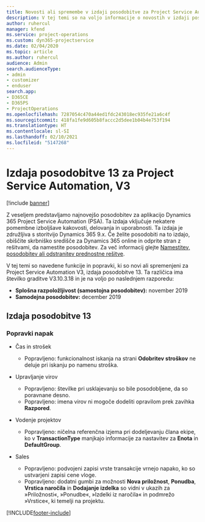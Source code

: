 ```yaml
---
title: Novosti ali spremembe v izdaji posodobitve za Project Service Automation 13, V3
description: V tej temi so na voljo informacije o novostih v izdaji posodobitve za Project Service Automation 13, V3.
author: ruhercul
manager: kfend
ms.service: project-operations
ms.custom: dyn365-projectservice
ms.date: 02/04/2020
ms.topic: article
ms.author: ruhercul
audience: Admin
search.audienceType:
- admin
- customizer
- enduser
search.app:
- D365CE
- D365PS
- ProjectOperations
ms.openlocfilehash: 7287054c470a44ed1fdc243018ec935fe21a6c4f
ms.sourcegitcommit: 418fa1fe9d605b8faccc2d5dee1b04b4e753f194
ms.translationtype: HT
ms.contentlocale: sl-SI
ms.lasthandoff: 02/10/2021
ms.locfileid: "5147268"
---
```

# <a name="project-service-automation-update-release-13-v3"></a>Izdaja posodobitve 13 za Project Service Automation, V3

[!include [banner](../includes/psa-now-project-operations.md)]

Z veseljem predstavljamo najnovejšo posodobitev za aplikacijo Dynamics 365 Project Service Automation (PSA). Ta izdaja vključuje nekatere pomembne izboljšave kakovosti, delovanja in uporabnosti. Ta izdaja je združljiva s storitvijo Dynamics 365 9.x. Če želite posodobiti na to izdajo, obiščite skrbniško središče za Dynamics 365 online in odprite stran z rešitvami, da namestite posodobitev. Za več informacij glejte [Namestitev, posodobitev ali odstranitev prednostne rešitve](https://docs.microsoft.com/power-platform/admin/install-remove-preferred-solution).

V tej temi so navedene funkcije in popravki, ki so novi ali spremenjeni za Project Service Automation V3, izdaja posodobitve 13. Ta različica ima številko graditve V3.10.3.18 in je na voljo po naslednjem razporedu:

- **Splošna razpoložljivost (samostojna posodobitev):** november 2019
- **Samodejna posodobitev:** december 2019


## <a name="update-release-13"></a>Izdaja posodobitve 13 

### <a name="bug-fixes"></a>Popravki napak

- Čas in strošek

     - Popravljeno: funkcionalnost iskanja na strani **Odobritev stroškov** ne deluje pri iskanju po namenu stroška.

- Upravljanje virov

     - Popravljeno: številke pri usklajevanju so bile posodobljene, da so poravnane desno.
     - Popravljeno: imena virov ni mogoče dodeliti opravilom prek zavihka **Razpored**.

- Vodenje projektov

     - Popravljeno: ničelna referenčna izjema pri dodeljevanju člana ekipe, ko v **TransactionType** manjkajo informacije za nastavitev za **Enota** in **DefaultGroup**.

- Sales

     - Popravljeno: podvojeni zapisi vrste transakcije vrnejo napako, ko so ustvarjeni zapisi cene vloge.
     - Popravljeno: dodatni gumbi za možnosti **Nova priložnost**, **Ponudba**, **Vrstica naročila** in **Dodajanje izdelka** so vidni v ukazih za »Priložnosti«, »Ponudbe«, »Izdelki iz naročila« in podmrežo »Vrstice«, ki temelji na projektu.




[!INCLUDE[footer-include](../includes/footer-banner.md)]